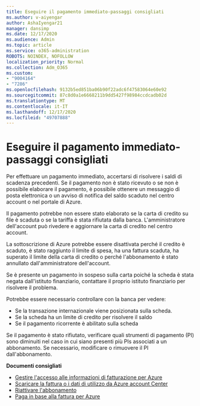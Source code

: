 ```yaml
---
title: Eseguire il pagamento immediato-passaggi consigliati
ms.author: v-aiyengar
author: AshaIyengar21
manager: dansimp
ms.date: 12/17/2020
ms.audience: Admin
ms.topic: article
ms.service: o365-administration
ROBOTS: NOINDEX, NOFOLLOW
localization_priority: Normal
ms.collection: Adm_O365
ms.custom:
- "9004164"
- "7286"
ms.openlocfilehash: 9132b5ed851ba06b90f22adc6f47583064e60e92
ms.sourcegitcommit: 87c8d0a1e6668211b9dd5427f98984ccdcadb02d
ms.translationtype: MT
ms.contentlocale: it-IT
ms.lasthandoff: 12/17/2020
ms.locfileid: "49707888"
---
```

# <a name="make-immediate-payment---recommended-steps"></a>Eseguire il pagamento immediato-passaggi consigliati

Per effettuare un pagamento immediato, accertarsi di risolvere i saldi di scadenza precedenti. Se il pagamento non è stato ricevuto o se non è possibile elaborare il pagamento, è possibile ottenere un messaggio di posta elettronica o un avviso di notifica del saldo scaduto nel centro account o nel portale di Azure. 

Il pagamento potrebbe non essere stato elaborato se la carta di credito su file è scaduta o se la tariffa è stata rifiutata dalla banca. L'amministratore dell'account può rivedere e aggiornare la carta di credito nel centro account. 

La sottoscrizione di Azure potrebbe essere disattivata perché il credito è scaduto, è stato raggiunto il limite di spesa, ha una fattura scaduta, ha superato il limite della carta di credito o perché l'abbonamento è stato annullato dall'amministratore dell'account.  

Se è presente un pagamento in sospeso sulla carta poiché la scheda è stata negata dall'istituto finanziario, contattare il proprio istituto finanziario per risolvere il problema.  

Potrebbe essere necessario controllare con la banca per vedere:

- Se la transazione internazionale viene posizionata sulla scheda. 
- Se la scheda ha un limite di credito per risolvere il saldo 
- Se il pagamento ricorrente è abilitato sulla scheda 

Se il pagamento è stato rifiutato, verificare quali strumenti di pagamento (PI) sono diminuiti nel caso in cui siano presenti più PIs associati a un abbonamento. Se necessario, modificare o rimuovere il PI dall'abbonamento. 

**Documenti consigliati** 

- [Gestire l'accesso alle informazioni di fatturazione per Azure](https://docs.microsoft.com/azure/billing/billing-manage-access?WT.mc_id=Portal-Microsoft_Azure_Support)
- [Scaricare la fattura o i dati di utilizzo da Azure account Center](https://docs.microsoft.com/azure/billing/billing-download-azure-invoice-daily-usage-date?WT.mc_id=Portal-Microsoft_Azure_Support)
- [Riattivare l'abbonamento](https://docs.microsoft.com/azure/billing/billing-subscription-become-disable?WT.mc_id=Portal-Microsoft_Azure_Support)
- [Paga in base alla fattura per Azure](https://docs.microsoft.com/azure/cost-management-billing/manage/pay-by-invoice) 